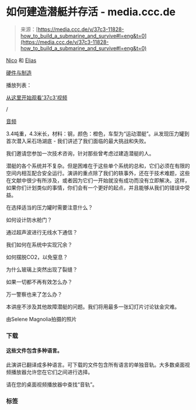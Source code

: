 <!--yml

类别：未分类

日期：2024-05-27 14:49:00

-->

# 如何建造潜艇并存活 - media.ccc.de

> 来源：[https://media.ccc.de/v/37c3-11828-how_to_build_a_submarine_and_survive#l=eng&t=0](https://media.ccc.de/v/37c3-11828-how_to_build_a_submarine_and_survive#l=eng&t=0)

[Nico](/search?p=Nico) 和 [Elias](/search?p=Elias)

[硬件与制造](/c/37c3/Hardware%20&%20Making)

播放列表：

[从这里开始观看'37c3'视频](/v/37c3-11828-how_to_build_a_submarine_and_survive/playlist)

/

[音频](/v/37c3-11828-how_to_build_a_submarine_and_survive/audio)

3.4吨重，4.3米长，材料：钢，颜色：橙色，车型为“运动潜艇”。从发现压力罐到首次潜入采石场湖底 - 我们讲述了我们面临的最大挑战和失败。

我们邀请您参加一次技术咨询，针对那些曾考虑过建造潜艇的人。

潜艇的各个系统并不复杂。但是困难在于这些单个系统的总和，它们必须在有限的空间内相互配合安全运行。演讲的重点除了我们的轶事外，还在于技术难题，这些在文献中很少有所涉及，或者因为它们一开始就没有成功而没有立即解决。这样，如果你们计划类似的事情，你们会有一个更好的起点，并且能够从我们的错误中受益。

在选择适当的压力罐时需要注意什么？

如何设计防水舱门？

通过超声波进行无线水下通信？

我们如何在系统中实现冗余？

如何摆脱CO2，以免窒息？

为什么玻璃上突然出现了裂缝？

如果一切都不再有效怎么办？

万一警察也来了怎么办？

本讲座不涉及其他故障潜艇的问题。我们将用最多一张幻灯片讨论钛金灾难。

由Selene Magnolia拍摄的照片

### 下载

#### 这些文件包含多种语言。

此演讲已翻译成多种语言。可下载的文件包含所有语言的单独音轨。大多数桌面视频播放器允许您在它们之间进行选择。

请在您的桌面视频播放器中查找“音轨”。

### 标签
